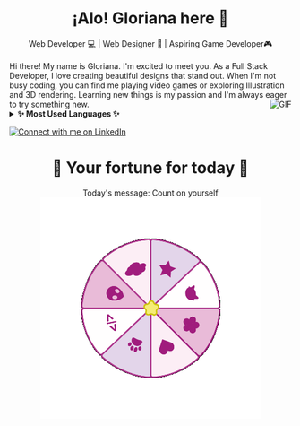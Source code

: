 
<h1 align="center"> ¡Alo! Gloriana here 👋 </h1>
<div align="center">
      Web Developer  💻  | Web Designer 🍄 | Aspiring Game Developer🎮 
</div>
</br>
<div>
Hi there! My name is Gloriana. I'm excited to meet you. As a Full Stack Developer, I love creating beautiful designs that stand out. When I'm not busy coding, you can find me playing video games or exploring Illustration and 3D rendering. Learning new things is my passion and I'm always eager to try something new. <img align="right" alt="GIF" src="https://static.wikia.nocookie.net/cult-of-the-lamb/images/a/ad/Lamb_Eat_Good.gif/revision/latest?cb=20221123203734" height="100" />
</div>
<details>
  <summary><b> ✨ Most Used Languages ✨</b></summary>
  <br />
  <img height="300rem" src="https://github-readme-stats.vercel.app/api/top-langs/?username=iampavangandhi&exclude_repo=KNN-Image-Classification&show_icons=true&hide_border=true&layout=compact&langs_count=8"/>
</details>


[![Connect with me on LinkedIn](https://img.shields.io/badge/LinkedIn-Connect-pink?style=for-the-badge&logo=linkedin)](https://www.linkedin.com/in/gloriana-zelaya-quirós-b30a6023a/)

<h1 align="center"> 🌸 Your fortune for today 🌸 </h1>
<div align="center">
  Today's message: Count on yourself
</div>
<div align="center">
  <img alt="PNG" src="wheelgif.gif"/>
</div>



